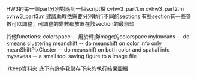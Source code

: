 HW3的每一個part分別對應到一個script檔
cvhw3_part1.m
cvhw3_part2.m
cvhw3_part3.m
建議助教依需要分別執行不同的sections
有些section有一些參數可以調整，可調整的變數都放置在該section的最前頭

其他functions:
colorspace -- 用於轉換image的colorspace
mykmeans -- do kmeans clustering
meanshift -- do meanshift on color info only
meanShiftPixCluster -- do meanshift on both color and spatial info
mysaveas -- a small tool saving figure to a image file

./keep資料夾
底下有許多我儲存下來的執行結果圖檔